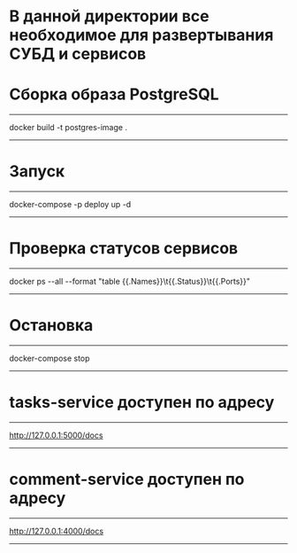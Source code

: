 # В данной директории все необходимое для развертывания СУБД и сервисов

# Сборка образа PostgreSQL

---

docker build -t postgres-image .

---

# Запуск

---

docker-compose -p deploy up -d

---

# Проверка статусов сервисов

---

docker ps --all --format "table {{.Names}}\t{{.Status}}\t{{.Ports}}"

---

# Остановка

---

docker-compose stop

---

# tasks-service доступен по адресу

---

http://127.0.0.1:5000/docs

---

# comment-service доступен по адресу

---

http://127.0.0.1:4000/docs

---
